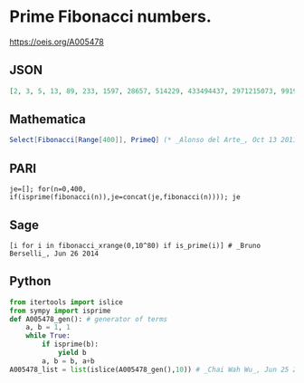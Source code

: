 # Prime Fibonacci numbers\.
https://oeis.org/A005478
## JSON
```JSON
[2, 3, 5, 13, 89, 233, 1597, 28657, 514229, 433494437, 2971215073, 99194853094755497, 1066340417491710595814572169, 19134702400093278081449423917, 475420437734698220747368027166749382927701417016557193662268716376935476241]
```
## Mathematica
```Mathematica
Select[Fibonacci[Range[400]], PrimeQ] (* _Alonso del Arte_, Oct 13 2011 *)
```
## PARI
```PARI
je=[]; for(n=0,400, if(isprime(fibonacci(n)),je=concat(je,fibonacci(n)))); je
```
## Sage
```Sage
[i for i in fibonacci_xrange(0,10^80) if is_prime(i)] # _Bruno Berselli_, Jun 26 2014
```
## Python
```Python
from itertools import islice
from sympy import isprime
def A005478_gen(): # generator of terms
    a, b = 1, 1
    while True:
        if isprime(b):
            yield b
        a, b = b, a+b
A005478_list = list(islice(A005478_gen(),10)) # _Chai Wah Wu_, Jun 25 2024
```
